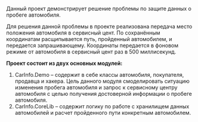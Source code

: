 Данный проект демонстрирует решение проблемы по защите данных о пробеге автомобиля.

Для решения данной проблемы в проекте реализована передача место положения автомобиля в сервисный цент. По сохранённым координатам расщипывается путь, пройденный автомобилем, и передается запрашивающему.
Координаты передается в фоновом режиме от автомобиля в сервисный цент раз в 500 миллисекунд.

**Проект состоит из двух основных модулей:**
1.	CarInfo.Demo – содержит в себе классы автомобиля, покупателя, продавца и хакера.
Цель данного модуля смоделировать ситуацию изменения пробега автомобиля и запрос к сервисному центру автомобиля с целью получения достоверной информации о пробеге автомобиля.
2.	CarInfo.CoreLib – содержит логику по работе с хранилищем данных автомобилей и расчет пройденного пути конкретным автомобилем.
